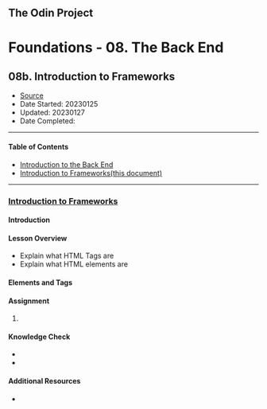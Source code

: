 ## The Odin Project

# Foundations - 08. The Back End
## 08b. Introduction to Frameworks

  - [Source](https://www.theodinproject.com/paths/foundations/courses/foundations)
  - Date Started: 20230125
  - Updated: 20230127
  - Date Completed:
---

#### Table of Contents

  - [Introduction to the Back End](08a_introduction_to_the_back_end.md)
  - [Introduction to Frameworks(this document)](08b_introduction_to_frameworks.md)
  
---
### [Introduction to Frameworks](https://www.theodinproject.com/lessons/foundations-introduction-to-frameworks)

#### Introduction
#### Lesson Overview

  - Explain what HTML Tags are
  - Explain what HTML elements are
  
#### Elements and Tags
#### Assignment

1. 

#### Knowledge Check

  - []()
  - []()
  
#### Additional Resources

  - []()
